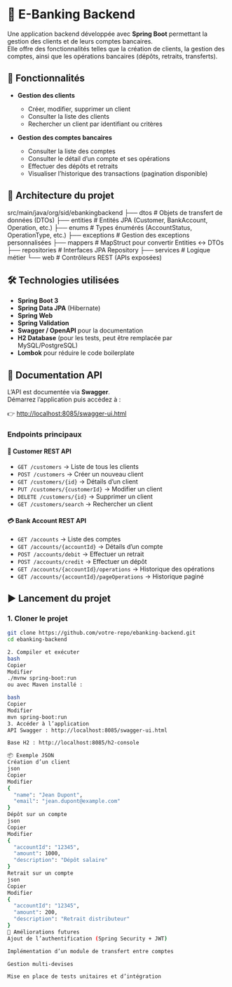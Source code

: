 # 🏦 E-Banking Backend

Une application backend développée avec **Spring Boot** permettant la gestion des clients et de leurs comptes bancaires.  
Elle offre des fonctionnalités telles que la création de clients, la gestion des comptes, ainsi que les opérations bancaires (dépôts, retraits, transferts).  

## 🚀 Fonctionnalités

- **Gestion des clients**  
  - Créer, modifier, supprimer un client  
  - Consulter la liste des clients  
  - Rechercher un client par identifiant ou critères  

- **Gestion des comptes bancaires**  
  - Consulter la liste des comptes  
  - Consulter le détail d’un compte et ses opérations  
  - Effectuer des dépôts et retraits  
  - Visualiser l’historique des transactions (pagination disponible)

## 📌 Architecture du projet

src/main/java/org/sid/ebankingbackend
├── dtos # Objets de transfert de données (DTOs)
├── entities # Entités JPA (Customer, BankAccount, Operation, etc.)
├── enums # Types énumérés (AccountStatus, OperationType, etc.)
├── exceptions # Gestion des exceptions personnalisées
├── mappers # MapStruct pour convertir Entities ↔ DTOs
├── repositories # Interfaces JPA Repository
├── services # Logique métier
└── web # Contrôleurs REST (APIs exposées) 



## 🛠️ Technologies utilisées

- **Spring Boot 3**
- **Spring Data JPA** (Hibernate)
- **Spring Web**
- **Spring Validation**
- **Swagger / OpenAPI** pour la documentation
- **H2 Database** (pour les tests, peut être remplacée par MySQL/PostgreSQL)
- **Lombok** pour réduire le code boilerplate

## 📖 Documentation API

L’API est documentée via **Swagger**.  
Démarrez l’application puis accédez à :

👉 [http://localhost:8085/swagger-ui.html](http://localhost:8085/swagger-ui.html)

### Endpoints principaux

#### 👤 Customer REST API
- `GET /customers` → Liste de tous les clients  
- `POST /customers` → Créer un nouveau client  
- `GET /customers/{id}` → Détails d’un client  
- `PUT /customers/{customerId}` → Modifier un client  
- `DELETE /customers/{id}` → Supprimer un client  
- `GET /customers/search` → Rechercher un client  

#### 💳 Bank Account REST API
- `GET /accounts` → Liste des comptes  
- `GET /accounts/{accountId}` → Détails d’un compte  
- `POST /accounts/debit` → Effectuer un retrait  
- `POST /accounts/credit` → Effectuer un dépôt  
- `GET /accounts/{accountId}/operations` → Historique des opérations  
- `GET /accounts/{accountId}/pageOperations` → Historique paginé  

## ▶️ Lancement du projet

### 1. Cloner le projet
```bash
git clone https://github.com/votre-repo/ebanking-backend.git
cd ebanking-backend

2. Compiler et exécuter
bash
Copier
Modifier
./mvnw spring-boot:run
ou avec Maven installé :

bash
Copier
Modifier
mvn spring-boot:run
3. Accéder à l’application
API Swagger : http://localhost:8085/swagger-ui.html

Base H2 : http://localhost:8085/h2-console

📦 Exemple JSON
Création d’un client
json
Copier
Modifier
{
  "name": "Jean Dupont",
  "email": "jean.dupont@example.com"
}
Dépôt sur un compte
json
Copier
Modifier
{
  "accountId": "12345",
  "amount": 1000,
  "description": "Dépôt salaire"
}
Retrait sur un compte
json
Copier
Modifier
{
  "accountId": "12345",
  "amount": 200,
  "description": "Retrait distributeur"
}
📌 Améliorations futures
Ajout de l’authentification (Spring Security + JWT)

Implémentation d’un module de transfert entre comptes

Gestion multi-devises

Mise en place de tests unitaires et d’intégration
